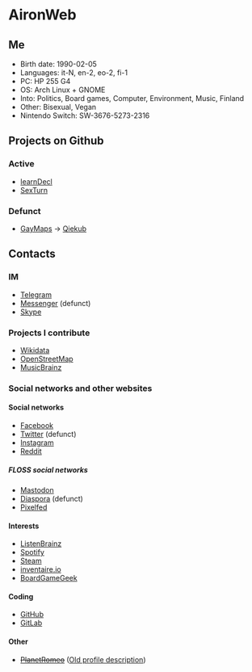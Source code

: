 # AironWeb

## Me
* Birth date: 1990-02-05
* Languages: it-N, en-2, eo-2, fi-1
* PC: HP 255 G4
* OS: Arch Linux + GNOME
* Into: Politics, Board games, Computer, Environment, Music, Finland
* Other: Bisexual, Vegan
* Nintendo Switch: SW-3676-5273-2316

## Projects on Github
### Active
* [learnDecl](http://airon90.github.io/learnDecl/index.html)
* [SexTurn](https://github.com/airon90/SexTurn)

### Defunct
* [GayMaps](http://airon90.github.io/GayMaps/index.html) → [Qiekub](https://map.qiekub.org)

## Contacts
### IM
* [Telegram](https://t.me/airon90)
* [Messenger](https://m.me/airon90) (defunct)
* [Skype](skype://airon90x)

### Projects I contribute
* [Wikidata](https://www.wikidata.org/wiki/User:Airon90)
* [OpenStreetMap](https://www.openstreetmap.org/user/airon90)
* [MusicBrainz](https://musicbrainz.org/user/Airon90)

### Social networks and other websites
#### Social networks
* [Facebook](https://facebook.com/airon90)
* [Twitter](https://twitter.com/airon90) (defunct)
* [Instagram](https://instagram.com/airon90)
* [Reddit](https://reddit.com/u/airon90)

##### FLOSS social networks
* <a rel="me" href="https://mastodon.social/@airon90">Mastodon</a>
* [Diaspora](https://diasp.eu/u/airon90) (defunct)
* [Pixelfed](https://pixelfed.eu/airon90)

#### Interests
* [ListenBrainz](https://listenbrainz.org/user/Airon90)
* [Spotify](https://open.spotify.com/user/airon90)
* [Steam](https://steamcommunity.com/id/airon90)
* [inventaire.io](https://inventaire.io/inventory/airon90)
* [BoardGameGeek](https://boardgamegeek.com/user/airon90)

#### Coding
* [GitHub](https://github.com/airon90)
* [GitLab](https://gitlab.com/airon90)

#### Other
* <del>[PlanetRomeo](https://planetromeo.com/profile/airon90)</del> ([Old profile description](https://cloud.disroot.org/s/dwdGrEra7zdyL8e))
